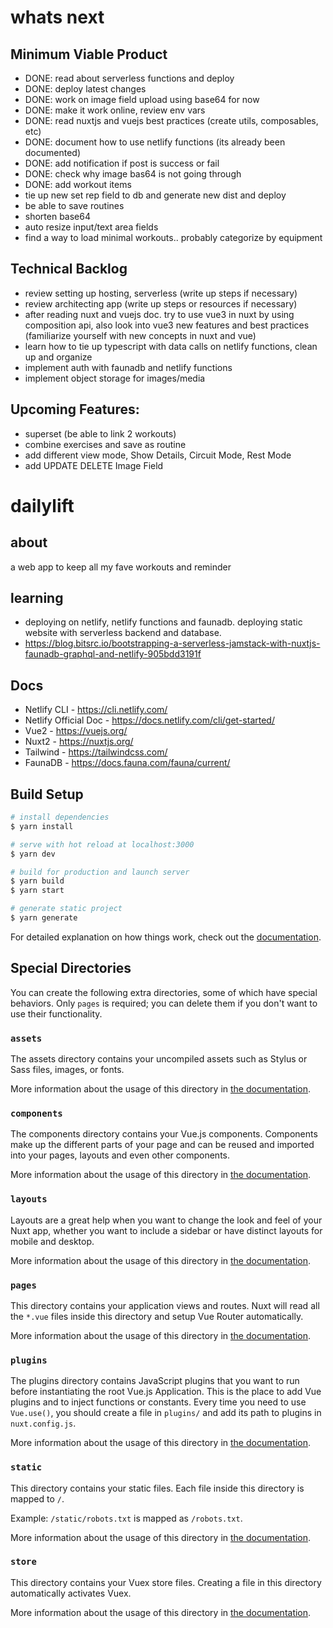 # whats next
## Minimum Viable Product
- DONE: read about serverless functions and deploy
- DONE: deploy latest changes
- DONE: work on image field upload using base64 for now
- DONE: make it work online, review env vars
- DONE: read nuxtjs and vuejs best practices (create utils, composables, etc)
- DONE: document how to use netlify functions (its already been documented)
- DONE: add notification if post is success or fail
- DONE: check why image bas64 is not going through
- DONE: add workout items
- tie up new set rep field to db and generate new dist and deploy
- be able to save routines
- shorten base64
- auto resize input/text area fields
- find a way to load minimal workouts.. probably categorize by equipment

## Technical Backlog
- review setting up hosting, serverless (write up steps if necessary)
- review architecting app (write up steps or resources if necessary)
- after reading nuxt and vuejs doc. try to use vue3 in nuxt by using composition api, also look into vue3 new features and best practices (familiarize yourself with new concepts in nuxt and vue)
- learn how to tie up typescript with data calls on netlify functions, clean up and organize
- implement auth with faunadb and netlify functions
- implement object storage for images/media

## Upcoming Features:
- superset (be able to link 2 workouts)
- combine exercises and save as routine
- add different view mode, Show Details, Circuit Mode, Rest Mode
- add UPDATE DELETE Image Field


# dailylift
## about
a web app to keep all my fave workouts and reminder

## learning
- deploying on netlify, netlify functions and faunadb. deploying static website with serverless backend and database.
- https://blog.bitsrc.io/bootstrapping-a-serverless-jamstack-with-nuxtjs-faunadb-graphql-and-netlify-905bdd3191f

## Docs
- Netlify CLI - https://cli.netlify.com/
- Netlify Official Doc - https://docs.netlify.com/cli/get-started/
- Vue2 - https://vuejs.org/
- Nuxt2 - https://nuxtjs.org/
- Tailwind - https://tailwindcss.com/
- FaunaDB - https://docs.fauna.com/fauna/current/


## Build Setup

```bash
# install dependencies
$ yarn install

# serve with hot reload at localhost:3000
$ yarn dev

# build for production and launch server
$ yarn build
$ yarn start

# generate static project
$ yarn generate
```

For detailed explanation on how things work, check out the [documentation](https://nuxtjs.org).

## Special Directories

You can create the following extra directories, some of which have special behaviors. Only `pages` is required; you can delete them if you don't want to use their functionality.

### `assets`

The assets directory contains your uncompiled assets such as Stylus or Sass files, images, or fonts.

More information about the usage of this directory in [the documentation](https://nuxtjs.org/docs/2.x/directory-structure/assets).

### `components`

The components directory contains your Vue.js components. Components make up the different parts of your page and can be reused and imported into your pages, layouts and even other components.

More information about the usage of this directory in [the documentation](https://nuxtjs.org/docs/2.x/directory-structure/components).

### `layouts`

Layouts are a great help when you want to change the look and feel of your Nuxt app, whether you want to include a sidebar or have distinct layouts for mobile and desktop.

More information about the usage of this directory in [the documentation](https://nuxtjs.org/docs/2.x/directory-structure/layouts).


### `pages`

This directory contains your application views and routes. Nuxt will read all the `*.vue` files inside this directory and setup Vue Router automatically.

More information about the usage of this directory in [the documentation](https://nuxtjs.org/docs/2.x/get-started/routing).

### `plugins`

The plugins directory contains JavaScript plugins that you want to run before instantiating the root Vue.js Application. This is the place to add Vue plugins and to inject functions or constants. Every time you need to use `Vue.use()`, you should create a file in `plugins/` and add its path to plugins in `nuxt.config.js`.

More information about the usage of this directory in [the documentation](https://nuxtjs.org/docs/2.x/directory-structure/plugins).

### `static`

This directory contains your static files. Each file inside this directory is mapped to `/`.

Example: `/static/robots.txt` is mapped as `/robots.txt`.

More information about the usage of this directory in [the documentation](https://nuxtjs.org/docs/2.x/directory-structure/static).

### `store`

This directory contains your Vuex store files. Creating a file in this directory automatically activates Vuex.

More information about the usage of this directory in [the documentation](https://nuxtjs.org/docs/2.x/directory-structure/store).
